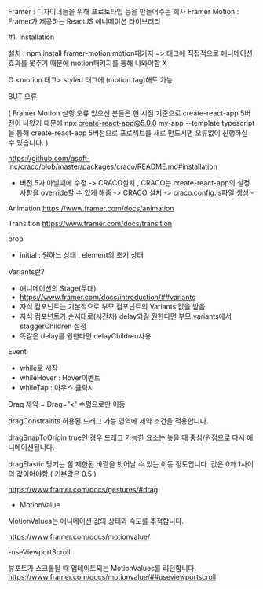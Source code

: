 Framer : 디자이너들을 위해 프로토타입 등을 만들어주는 회사
Framer Motion : Framer가 제공하는 ReactJS 애니메이션 라이브러리

#1. Installation

설치 : npm install framer-motion
motion패키지 => 태그에 직접적으로 애니메이션효과를 못주기 때문에 motion패키지를 통해 나와야함
X <div></div>
O <motion.태그>
styled 태그에 (motion.tag)해도 가능

BUT 오류

( Framer Motion 실행 오류 있으신 분들은 현 시점 기준으로 create-react-app 5버전이 나왔기 때문에
npx create-react-app@5.0.0 my-app --template typescript을 통해
create-react-app 5버전으로 프로젝트를 새로 만드시면 오류없이 진행하실 수 있습니다. )

https://github.com/gsoft-inc/craco/blob/master/packages/craco/README.md#installation

- 버전 5가 아닐때에 수정
  -> CRACO설치 , CRACO는 create-react-app의 설정사항을 override할 수 있게 해줌
  -> CRACO 설치 -> craco.config.js파일 생성 -

Animation
https://www.framer.com/docs/animation

Transition
https://www.framer.com/docs/transition

prop

- initial : 원하느 상태 , element의 초기 상태

Variants란?

- 애니메이션의 Stage(무대)
- https://www.framer.com/docs/introduction/##variants
- 자식 컴포넌트는 기본적으로 부모 컴포넌트의 Variants 값을 받음
- 자식 컴포넌트가 순서대로(시간차) delay되길 원한다면 부모 variants에서 staggerChildren 설정
- 똑같은 delay를 원한다면 delayChildren사용

Event

- while로 시작
- whileHover : Hover이벤트
- whileTap : 마우스 클릭시

Drag 제약
= Drag="x" 수평으로만 이동

dragConstraints
허용된 드래그 가능 영역에 제약 조건을 적용합니다.

dragSnapToOrigin
true인 경우 드래그 가능한 요소는 놓을 때 중심/원점으로 다시 애니메이션됩니다.

dragElastic
당기는 힘
제한된 바깥을 벗어날 수 있는 이동 정도입니다.
값은 0과 1사이의 값이어야함 ( 기본값은 0.5 )

https://www.framer.com/docs/gestures/#drag

- MotionValue

MotionValues는 애니메이션 값의 상태와 속도를 추적합니다.

https://www.framer.com/docs/motionvalue/

-useViewportScroll

뷰포트가 스크롤될 때 업데이트되는 MotionValues를 리턴합니다.
https://www.framer.com/docs/motionvalue/##useviewportscroll
